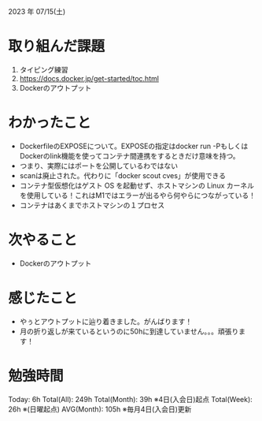 
2023 年 07/15(土)

# 取り組んだ課題

1. タイピング練習
2. https://docs.docker.jp/get-started/toc.html
3. Dockerのアウトプット

# わかったこと

* DockerfileのEXPOSEについて。EXPOSEの指定はdocker run -PもしくはDockerのlink機能を使ってコンテナ間連携をするときだけ意味を持つ。
* つまり、実際にはポートを公開しているわではない
* scanは廃止された。代わりに「docker scout cves」が使用できる
* コンテナ型仮想化はゲスト OS を起動せず、ホストマシンの Linux カーネルを使用している！これはM1ではエラーが出るやら何やらにつながっている！
* コンテナはあくまでホストマシンの１プロセス

# 次やること

* Dockerのアウトプット

# 感じたこと

* やぅとアウトプットに辿り着きました。がんばります！
* 月の折り返しが来ているというのに50hに到達していません。。。頑張ります！

# 勉強時間

Today: 6h
Total(All): 249h
Total(Month): 39h ※4日(入会日)起点
Total(Week): 26h ※(日曜起点)
AVG(Month): 105h ※毎月4日(入会日)更新
